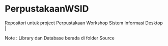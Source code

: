 # PerpustakaanWSID
 Repositori untuk project Perpustakaan Workshop Sistem Informasi Desktop |

 Note : Library dan Database berada di folder Source
